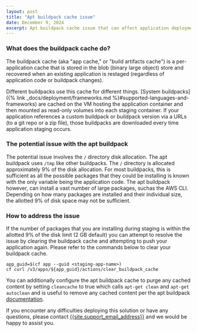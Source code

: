 ```yaml
---
layout: post
title: "Apt buildpack cache issue"
date: December 9, 2024
excerpt: Apt buildpack cache issue that can affect application deployment
---
```


### What does the buildpack cache do?

The buildpack cache (aka "app cache," or "build artifacts cache") is a per-application cache that is stored in the blob (binary large object) store and recovered when an existing application is restaged (regardless of application code or buildpack changes).

Different buildpacks use this cache for different things. [System buildpacks]({% link _docs/deployment/frameworks.md %}#supported-languages-and-frameworks) are cached on the VM hosting the application container and then mounted as read-only volumes into each staging container. If your application references a custom buildpack or buildpack version via a URLs (to a git repo or a zip file), those buildpacks are downloaded every time application staging occurs.

### The potential issue with the apt buildpack

The potential issue involves the `/` directory disk allocation. The apt buildpack uses `/tmp` like other buildpacks. The `/` directory is allocated approximately 9% of the disk allocation. For most buildpacks, this is sufficient as all the possible packages that they could be installing is known with the only variable being the application code. The apt buildpack however, can install a vast number of large packages, suchas  the AWS CLI. Depending on how many packages are installed and their individual size, the allotted 9% of disk space may not be sufficient.

### How to address the issue

If the number of packages that you are installing during staging is within the allotted 9% of the disk limit (2 GB default) you can attempt to resolve the issue by clearing the buildpack cache and attempting to push your application again. Please refer to the commands below to clear your buildpack cache.

```shell
app_guid=$(cf app --guid <staging-app-name>)
cf curl /v3/apps/${app_guid}/actions/clear_buildpack_cache
```

You can additionally configure the apt buildpack cache to purge any cached content by setting `cleancache` to true which calls `apt-get clean` and `apt-get autoclean` and is useful to remove any cached content per the apt buildpack [documentation](https://github.com/cloudfoundry/apt-buildpack?tab=readme-ov-file#cloud-foundry-experimental-apt-buildpack).

If you encounter any difficulties deploying this solution or have any questions, please contact
[{{site.support_email_address}}]({{site.support_email}}) and we would be happy to assist you.
